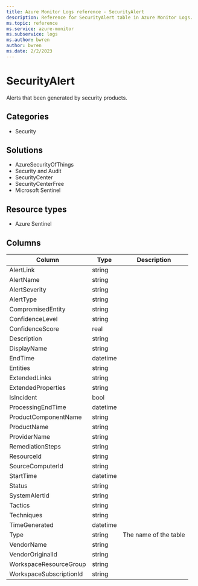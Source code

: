 ```yaml
---
title: Azure Monitor Logs reference - SecurityAlert
description: Reference for SecurityAlert table in Azure Monitor Logs.
ms.topic: reference
ms.service: azure-monitor
ms.subservice: logs
ms.author: bwren
author: bwren
ms.date: 2/2/2023
---
```


# SecurityAlert

 Alerts that been generated by security products.

## Categories

- Security
## Solutions

- AzureSecurityOfThings
- Security and Audit
- SecurityCenter
- SecurityCenterFree
- Microsoft Sentinel
## Resource types

- Azure Sentinel




## Columns

| Column | Type | Description |
| --- | --- | --- |
| AlertLink | string |  |
| AlertName | string |  |
| AlertSeverity | string |  |
| AlertType | string |  |
| CompromisedEntity | string |  |
| ConfidenceLevel | string |  |
| ConfidenceScore | real |  |
| Description | string |  |
| DisplayName | string |  |
| EndTime | datetime |  |
| Entities | string |  |
| ExtendedLinks | string |  |
| ExtendedProperties | string |  |
| IsIncident | bool |  |
| ProcessingEndTime | datetime |  |
| ProductComponentName | string |  |
| ProductName | string |  |
| ProviderName | string |  |
| RemediationSteps | string |  |
| ResourceId | string |  |
| SourceComputerId | string |  |
| StartTime | datetime |  |
| Status | string |  |
| SystemAlertId | string |  |
| Tactics | string |  |
| Techniques | string |  |
| TimeGenerated | datetime |  |
| Type | string | The name of the table |
| VendorName | string |  |
| VendorOriginalId | string |  |
| WorkspaceResourceGroup | string |  |
| WorkspaceSubscriptionId | string |  |

